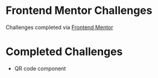 # Frontend Mentor Challenges

Challenges completed via [Frontend Mentor](https://www.frontendmentor.io/)

# Completed Challenges

- QR code component
